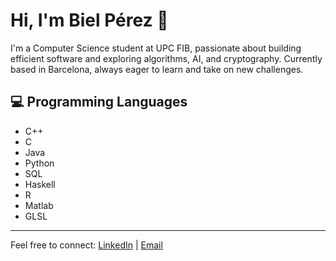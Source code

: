 # Hi, I'm Biel Pérez 👋

I'm a Computer Science student at UPC FIB, passionate about building efficient software and exploring algorithms, AI, and cryptography. Currently based in Barcelona, always eager to learn and take on new challenges.

## 💻 Programming Languages

- C++
- C
- Java
- Python
- SQL
- Haskell
- R
- Matlab
- GLSL

---

Feel free to connect: [LinkedIn](https://linkedin.com/in/bielperezsilvestre) | [Email](mailto:bielperezs@gmail.com)
